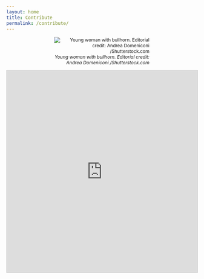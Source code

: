 ```yaml
---
layout: home
title: Contribute
permalink: /contribute/
---
```

<figure style="text-align:right; margin-left:auto; margin-right:auto; font-size:12px; display:block; width:50%"><img alt="Young woman with bullhorn. Editorial credit: Andrea Domeniconi /Shutterstock.com" src="{{site.baseurl}}/assets/img/team-images/shutterstock_1841382655.jpg"><caption><i>Young woman with bullhorn. Editorial credit: Andrea Domeniconi /Shutterstock.com</i></caption></figure>

<iframe class="airtable-embed" src="https://airtable.com/embed/shriImUcBxm1h3fVg?backgroundColor=purple" frameborder="0" onmousewheel="" width="100%" height="533" style="background: transparent; border: 1px solid #ccc;"></iframe>